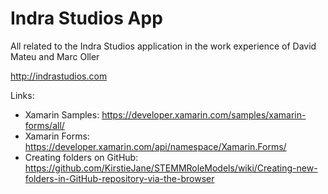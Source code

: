 # Indra Studios App

All related to the Indra Studios application in the work experience of David Mateu and Marc Oller

http://indrastudios.com

Links:

  - Xamarin Samples: https://developer.xamarin.com/samples/xamarin-forms/all/ 
  - Xamarin Forms: https://developer.xamarin.com/api/namespace/Xamarin.Forms/
  - Creating folders on GitHub: https://github.com/KirstieJane/STEMMRoleModels/wiki/Creating-new-folders-in-GitHub-repository-via-the-browser

